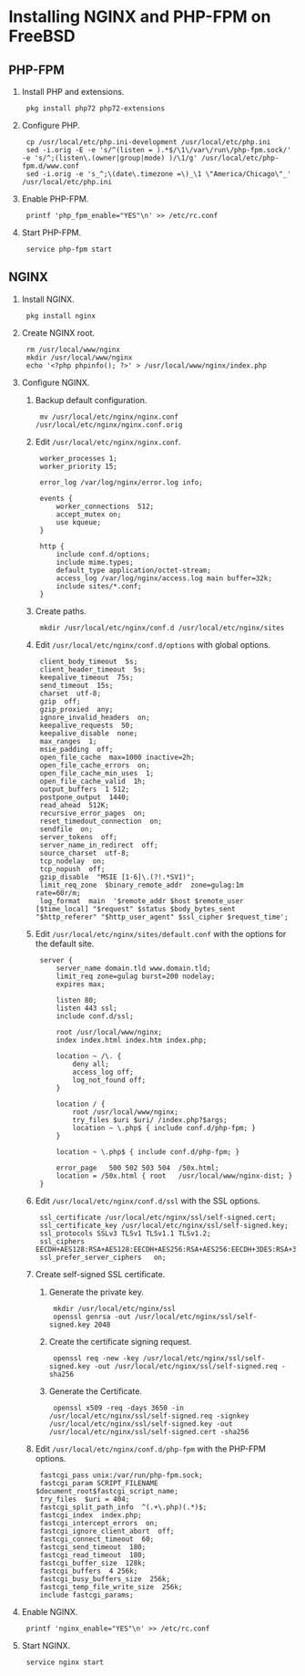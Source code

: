 # Installing NGINX and PHP-FPM on FreeBSD

## PHP-FPM

1. Install PHP and extensions.

		pkg install php72 php72-extensions

1. Configure PHP.

		cp /usr/local/etc/php.ini-development /usr/local/etc/php.ini
		sed -i.orig -E -e 's/^(listen = ).*$/\1\/var\/run\/php-fpm.sock/' -e 's/^;(listen\.(owner|group|mode) )/\1/g' /usr/local/etc/php-fpm.d/www.conf
		sed -i.orig -e 's_^;\(date\.timezone =\)_\1 \"America/Chicago\"_' /usr/local/etc/php.ini
		
1. Enable PHP-FPM.

		printf 'php_fpm_enable="YES"\n' >> /etc/rc.conf
		
1. Start PHP-FPM.

		service php-fpm start

## NGINX

1. Install NGINX.

		pkg install nginx
		
1. Create NGINX root.

		rm /usr/local/www/nginx
		mkdir /usr/local/www/nginx
		echo '<?php phpinfo(); ?>' > /usr/local/www/nginx/index.php
				
1. Configure NGINX.

	1. Backup default configuration.

			mv /usr/local/etc/nginx/nginx.conf /usr/local/etc/nginx/nginx.conf.orig

	1. Edit `/usr/local/etc/nginx/nginx.conf`.

			worker_processes 1;
			worker_priority 15;

			error_log /var/log/nginx/error.log info;

			events {
				worker_connections  512;
				accept_mutex on;
				use kqueue;
			}

			http {
				include conf.d/options;
				include mime.types;
				default_type application/octet-stream;
				access_log /var/log/nginx/access.log main buffer=32k;
				include sites/*.conf;
			}

	1. Create paths.

			mkdir /usr/local/etc/nginx/conf.d /usr/local/etc/nginx/sites
			
	1. Edit `/usr/local/etc/nginx/conf.d/options` with global options.

			client_body_timeout  5s;
			client_header_timeout  5s;
			keepalive_timeout  75s;
			send_timeout  15s;
			charset  utf-8;
			gzip  off;
			gzip_proxied  any;
			ignore_invalid_headers  on;
			keepalive_requests  50;
			keepalive_disable  none;
			max_ranges  1;
			msie_padding  off;
			open_file_cache  max=1000 inactive=2h;
			open_file_cache_errors  on;
			open_file_cache_min_uses  1;
			open_file_cache_valid  1h;
			output_buffers  1 512;
			postpone_output  1440;
			read_ahead  512K;
			recursive_error_pages  on;
			reset_timedout_connection  on;
			sendfile  on;
			server_tokens  off;
			server_name_in_redirect  off;
			source_charset  utf-8;
			tcp_nodelay  on;
			tcp_nopush  off;
			gzip_disable  "MSIE [1-6]\.(?!.*SV1)";
			limit_req_zone  $binary_remote_addr  zone=gulag:1m   rate=60r/m;
			log_format  main  '$remote_addr $host $remote_user [$time_local] "$request" $status $body_bytes_sent "$http_referer" "$http_user_agent" $ssl_cipher $request_time';

	1. Edit `/usr/local/etc/nginx/sites/default.conf` with the options for the default site.

			server {
				server_name domain.tld www.domain.tld;
				limit_req zone=gulag burst=200 nodelay;
				expires max;
			 
				listen 80;
				listen 443 ssl;
				include conf.d/ssl;
			 
				root /usr/local/www/nginx;
				index index.html index.htm index.php;
			 
				location ~ /\. {
					deny all;
					access_log off;
					log_not_found off;
				}
			 
				location / { 
					root /usr/local/www/nginx;
					try_files $uri $uri/ /index.php?$args;
			 		location ~ \.php$ { include conf.d/php-fpm; }
				}
			 			 
				location ~ \.php$ { include conf.d/php-fpm; }
			 
				error_page   500 502 503 504  /50x.html;
				location = /50x.html { root   /usr/local/www/nginx-dist; }
			}
			
	1. Edit `/usr/local/etc/nginx/conf.d/ssl` with the SSL options.

			ssl_certificate /usr/local/etc/nginx/ssl/self-signed.cert;
			ssl_certificate_key /usr/local/etc/nginx/ssl/self-signed.key;
			ssl_protocols SSLv3 TLSv1 TLSv1.1 TLSv1.2;
			ssl_ciphers EECDH+AES128:RSA+AES128:EECDH+AES256:RSA+AES256:EECDH+3DES:RSA+3DES:EECDH+RC4:RSA+RC4:!MD5;
			ssl_prefer_server_ciphers   on;

			
	1. Create self-signed SSL certificate.

		1. Generate the private key.

				mkdir /usr/local/etc/nginx/ssl
				openssl genrsa -out /usr/local/etc/nginx/ssl/self-signed.key 2048
				
		1. Create the certificate signing request.

				openssl req -new -key /usr/local/etc/nginx/ssl/self-signed.key -out /usr/local/etc/nginx/ssl/self-signed.req -sha256
				
		1. Generate the Certificate.

				openssl x509 -req -days 3650 -in /usr/local/etc/nginx/ssl/self-signed.req -signkey /usr/local/etc/nginx/ssl/self-signed.key -out /usr/local/etc/nginx/ssl/self-signed.cert -sha256

	1. Edit `/usr/local/etc/nginx/conf.d/php-fpm` with the PHP-FPM options.

			fastcgi_pass unix:/var/run/php-fpm.sock;
			fastcgi_param SCRIPT_FILENAME $document_root$fastcgi_script_name;
			try_files  $uri = 404;
			fastcgi_split_path_info  ^(.+\.php)(.*)$;
			fastcgi_index  index.php;
			fastcgi_intercept_errors  on;
			fastcgi_ignore_client_abort  off;
			fastcgi_connect_timeout  60;
			fastcgi_send_timeout  180;
			fastcgi_read_timeout  180;
			fastcgi_buffer_size  128k;
			fastcgi_buffers  4 256k;
			fastcgi_busy_buffers_size  256k;
			fastcgi_temp_file_write_size  256k;
			include fastcgi_params;

1. Enable NGINX.

		printf 'nginx_enable="YES"\n' >> /etc/rc.conf
		
1. Start NGINX.

		service nginx start
